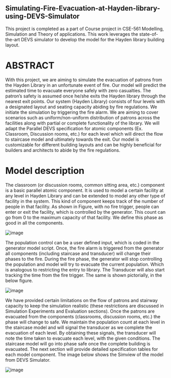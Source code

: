 ## Simulating-Fire-Evacuation-at-Hayden-library-using-DEVS-Simulator
This project is completed as a part of Course project in CSE-561 Modelling, Simulation and Theory of applications. This work leverages the state-of-the-art DEVS simulator to develop the model for the Hayden library building layout.

# ABSTRACT

With this project, we are aiming to simulate the evacuation of patrons from the Hayden Library in an unfortunate event of fire. Our model will predict the estimated time to evacuate everyone safely with zero casualties. The patron’s safety is assumed once he/she exits the Hayden library through the nearest exit points. Our system (Hayden Library) consists of four levels with a designated layout and seating capacity abiding by fire regulations. We initiate the simulation by triggering the fire alarm. We are aiming to cover scenarios such as uniform/non-uniform distribution of patrons across the facilities along with partial or complete functionality of the library. We will adapt the Parallel DEVS specification for atomic components (Ex. Classroom, Discussion rooms, etc.) for each level which will direct the flow to staircase model and ultimately towards the exit. Our model is customizable for different building layouts and can be highly beneficial for builders and architects to abide by the fire regulations.

# Model description

The classroom (or discussion rooms, common sitting area, etc.) component is a basic parallel atomic component. It is used to model a certain facility at any level in Hayden Library and can be extended to model any other type of facility in the system. This kind of component keeps track of the number of people in that facility. As shown in Figure, with no fire trigger, people can enter or exit the facility, which is controlled by the generator. This count can go from 0 to the maximum capacity of that facility. We define this phase as good in all the components. 

![image](https://github.com/vasavamsi/Simulating-Fire-Evacuation-at-Hayden-library-using-DEVS-Simulator/assets/58003228/d96afbd4-ac77-4eae-ac79-026b89be51c4)

The population control can be a user defined input, which is coded in the generator model script. Once, the fire alarm is triggered from the generator all components (including staircase and transducer) will change their phases to the fire. During the fire phase, the generator will stop controlling the population and model will try to evacuate the current population. Which is analogous to restricting the entry to library. The Transducer will also start tracking the time from the fire trigger. The same is shown pictorially, in the below figure.

![image](https://github.com/vasavamsi/Simulating-Fire-Evacuation-at-Hayden-library-using-DEVS-Simulator/assets/58003228/b8aae50d-cb12-4c41-a08b-568c2933cc4e)

We have provided certain limitations on the flow of patrons and stairway capacity to keep the simulation realistic (these restrictions are discussed in Simulation Experiments and Evaluation sections). Once the patrons are evacuated from the components (classrooms, discussion rooms, etc.) the phase will change to safe. We maintain the population count at each level in the staircase model and will signal the transducer as we complete the evacuation of each level. By obtaining these signals, the transducer will note the time taken to evacuate each level, with the given conditions. The staircase model will go into phase safe once the complete building is evacuated. The next section will provide detailed specification tables for each model component. The image below shows the Simview of the model from DEVS Simulator.

![image](https://github.com/vasavamsi/Simulating-Fire-Evacuation-at-Hayden-library-using-DEVS-Simulator/assets/58003228/060ef17b-dd91-4159-9555-3f4096476a9e)
